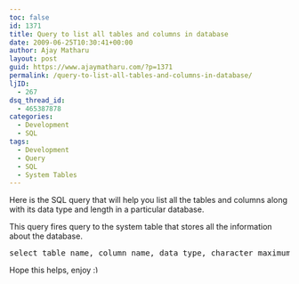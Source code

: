 ```yaml
---
toc: false
id: 1371
title: Query to list all tables and columns in database
date: 2009-06-25T10:30:41+00:00
author: Ajay Matharu
layout: post
guid: https://www.ajaymatharu.com/?p=1371
permalink: /query-to-list-all-tables-and-columns-in-database/
ljID:
  - 267
dsq_thread_id:
  - 465387878
categories:
  - Development
  - SQL
tags:
  - Development
  - Query
  - SQL
  - System Tables
---
```

Here is the SQL query that will help you list all the tables and columns along with its data type and length in a particular database. 

This query fires query to the system table that stores all the information about the database.

<pre name="code" class="sql">select table_name, column_name, data_type, character_maximum_length, is_nullable from information_schema.columns where table_name in (select name from sysobjects where xtype='U') order by table_name
</pre>

Hope this helps, enjoy <img src="https://www.ajaymatharu.com/wp-includes/images/smilies/simple-smile.png" alt=":)" class="wp-smiley" style="height: 1em; max-height: 1em;" />
